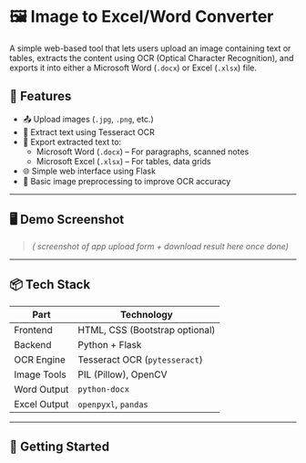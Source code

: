 # 🖼️ Image to Excel/Word Converter

A simple web-based tool that lets users upload an image containing text or tables, extracts the content using OCR (Optical Character Recognition), and exports it into either a Microsoft Word (`.docx`) or Excel (`.xlsx`) file.

## 🔧 Features

- 📤 Upload images (`.jpg`, `.png`, etc.)
- 🧠 Extract text using Tesseract OCR
- 📄 Export extracted text to:
  - Microsoft Word (`.docx`) – For paragraphs, scanned notes
  - Microsoft Excel (`.xlsx`) – For tables, data grids
- 🌐 Simple web interface using Flask
- 🧹 Basic image preprocessing to improve OCR accuracy

---

## 🖥️ Demo Screenshot

> _( screenshot of  app upload form + download result here once done)_

---

## 📦 Tech Stack

| Part         | Technology                     |
|--------------|---------------------------------|
| Frontend     | HTML, CSS (Bootstrap optional) |
| Backend      | Python + Flask                 |
| OCR Engine   | Tesseract OCR (`pytesseract`)  |
| Image Tools  | PIL (Pillow), OpenCV           |
| Word Output  | `python-docx`                  |
| Excel Output | `openpyxl`, `pandas`           |

---

## 🚀 Getting Started
